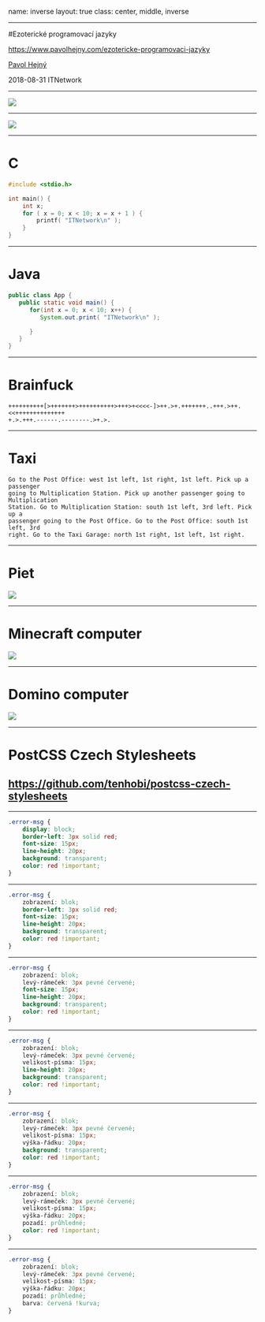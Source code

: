 name: inverse
layout: true
class: center, middle, inverse

---

#Ezoterické programovací jazyky

https://www.pavolhejny.com/ezotericke-programovaci-jazyky

[Pavol Hejný](https://www.pavolhejny.com/)

<footer>2018-08-31 ITNetwork </footer>

---


![](/content/presentations/ezotericke-programovaci-jazyky/turing-maschine.png)


---


![](/content/presentations/ezotericke-programovaci-jazyky/eniac-computer.jpg)


---

# C

```c
#include <stdio.h>

int main() {
    int x;
    for ( x = 0; x < 10; x = x + 1 ) {
        printf( "ITNetwork\n" );
    }
}
```

---

# Java

```java
public class App {
   public static void main() {
      for(int x = 0; x < 10; x++) {
         System.out.print( "ITNetwork\n" );

      }
   }
}
```

---

# Brainfuck

```brainfuck
++++++++++[>+++++++>++++++++++>+++>+<<<<-]>++.>+.+++++++..+++.>++.<<++++++++++++++
+.>.+++.------.--------.>+.>.
```


---

# Taxi

```taxi
Go to the Post Office: west 1st left, 1st right, 1st left. Pick up a passenger
going to Multiplication Station. Pick up another passenger going to Multiplication
Station. Go to Multiplication Station: south 1st left, 3rd left. Pick up a
passenger going to the Post Office. Go to the Post Office: south 1st left, 3rd
right. Go to the Taxi Garage: north 1st right, 1st left, 1st right.
```

---

# Piet

![](/content/presentations/ezotericke-programovaci-jazyky/piet-language.gif)

---

# Minecraft computer

![](/content/presentations/ezotericke-programovaci-jazyky/minecraft-computer.jpg)

---

# Domino computer

![](/content/presentations/ezotericke-programovaci-jazyky/domino-computer.jpg)

---

# PostCSS Czech Stylesheets
## https://github.com/tenhobi/postcss-czech-stylesheets

---

```css
.error-msg {
    display: block;
    border-left: 3px solid red;
    font-size: 15px;
    line-height: 20px;
    background: transparent;
    color: red !important;
}
```
---

```css
.error-msg {
    zobrazení: blok;
    border-left: 3px solid red;
    font-size: 15px;
    line-height: 20px;
    background: transparent;
    color: red !important;
}
```

---

```css
.error-msg {
    zobrazení: blok;
    levý-rámeček: 3px pevné červené;
    font-size: 15px;
    line-height: 20px;
    background: transparent;
    color: red !important;
}
```

---

```css
.error-msg {
    zobrazení: blok;
    levý-rámeček: 3px pevné červené;
    velikost-písma: 15px;
    line-height: 20px;
    background: transparent;
    color: red !important;
}
```

---

```css
.error-msg {
    zobrazení: blok;
    levý-rámeček: 3px pevné červené;
    velikost-písma: 15px;
    výška-řádku: 20px;
    background: transparent;
    color: red !important;
}
```

---

```css
.error-msg {
    zobrazení: blok;
    levý-rámeček: 3px pevné červené;
    velikost-písma: 15px;
    výška-řádku: 20px;
    pozadí: průhledné;
    color: red !important;
}
```

---

```css
.error-msg {
    zobrazení: blok;
    levý-rámeček: 3px pevné červené;
    velikost-písma: 15px;
    výška-řádku: 20px;
    pozadí: průhledné;
    barva: červená !kurva;
}
```